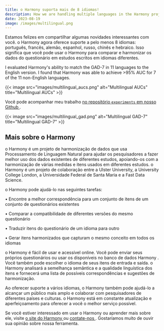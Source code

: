 ```yaml
---
title: o Harmony suporta mais de 8 idiomas!
description: How we are handling multiple languages in the Harmony project
date: 2023-08-19
image: /images/multilingual.png
---
```



Estamos felizes em compartilhar algumas novidades interessantes com você. o Harmony agora oferece suporte a pelo menos 8 idiomas: português, francês, alemão, espanhol, russo, chinês e hebraico. Isso significa que você pode usar o Harmony para comparar e harmonizar os dados do questionário em estudos escritos em idiomas diferentes. 

I evaluated Harmony's ability to match the GAD-7 in 11 languages to the English version. I found that Harmony was able to achieve >95% AUC for 7 of the 11 non-English languages. 

{{< image src="images/multilingual_aucs.png" alt="Multilingual AUCs" title="Multilingual AUCs" >}}

Você pode acompanhar meu trabalho [ no repositório `experiments` em nosso Github ](https://github.com/harmonydata/experiments/blob/main/README.md) .

{{< image src="images/multilingual_gad.png" alt="Multilingual GAD-7" title="Multilingual GAD-7" >}}

## Mais sobre o Harmony

o Harmony é um projeto de harmonização de dados que usa Processamento de Linguagem Natural para ajudar os pesquisadores a fazer melhor uso dos dados existentes de diferentes estudos, apoiando-os com a harmonização de várias medidas e itens usados em diferentes estudos. o Harmony é um projeto de colaboração entre a Ulster University, a University College London, a Universidade Federal de Santa Maria e a Fast Data Science. 

o Harmony pode ajudá-lo nas seguintes tarefas: 

• Encontre a melhor correspondência para um conjunto de itens de um conjunto de questionários existentes 

• Comparar a compatibilidade de diferentes versões do mesmo questionário 

• Traduzir itens do questionário de um idioma para outro 

• Gerar itens harmonizados que capturam o mesmo conceito em todos os idiomas 

o Harmony é fácil de usar e acessível online. Você pode enviar seus próprios questionários ou usar os disponíveis no banco de dados Harmony . Você também pode escolher o idioma de seus itens de entrada e saída. o Harmony analisará a semelhança semântica e a qualidade linguística dos itens e fornecerá uma lista de possíveis correspondências e sugestões de harmonização. 

Ao oferecer suporte a vários idiomas, o Harmony também pode ajudá-lo a alcançar um público mais amplo e colaborar com pesquisadores de diferentes países e culturas. o Harmony está em constante atualização e aperfeiçoamento para oferecer a você o melhor serviço possível. 

Se você estiver interessado em usar o Harmony ou aprender mais sobre ele, visite [ o site do Harmony ](https://harmonydata.ac.uk) ou [ contate-nos ](/contact) . Gostaríamos muito de ouvir sua opinião sobre nossa ferramenta. 
